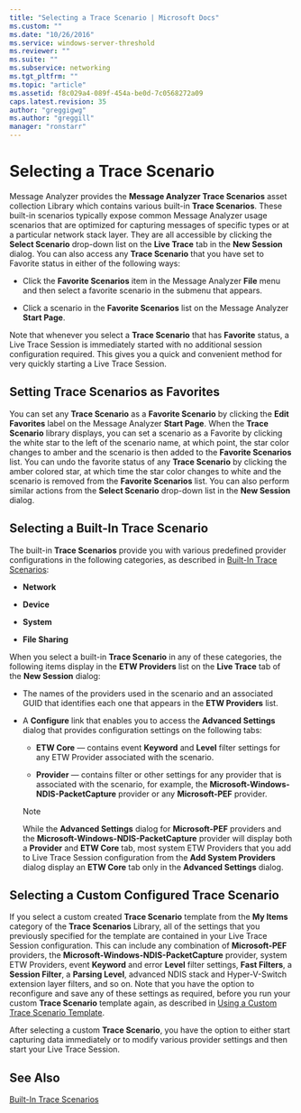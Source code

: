```yaml
---
title: "Selecting a Trace Scenario | Microsoft Docs"
ms.custom: ""
ms.date: "10/26/2016"
ms.service: windows-server-threshold
ms.reviewer: ""
ms.suite: ""
ms.subservice: networking
ms.tgt_pltfrm: ""
ms.topic: "article"
ms.assetid: f8c029a4-089f-454a-be0d-7c0568272a09
caps.latest.revision: 35
author: "greggigwg"
ms.author: "greggill"
manager: "ronstarr"
---
```


# Selecting a Trace Scenario

Message Analyzer provides the **Message Analyzer Trace Scenarios** asset collection Library which contains various built-in **Trace Scenarios**. These built-in scenarios typically expose common Message Analyzer usage scenarios that are optimized for capturing messages of specific types or at a particular network stack layer. They are all accessible by clicking the **Select Scenario** drop-down list on the **Live Trace** tab in the **New Session** dialog. You can also access any **Trace Scenario** that you have set to Favorite status in either of the following ways:  
  
-   Click the **Favorite Scenarios** item in the Message Analyzer **File** menu and then select a favorite scenario in the submenu that appears.  
  
-   Click a scenario in the **Favorite Scenarios** list on the Message Analyzer **Start Page**.  
  
Note that whenever you select a **Trace Scenario** that has **Favorite** status, a Live Trace Session is immediately started with no additional session configuration required. This gives you a quick and convenient method for very quickly starting a Live Trace Session.  
  
## Setting Trace Scenarios as Favorites  

 You can set any **Trace Scenario** as a **Favorite Scenario** by clicking the **Edit Favorites** label on the Message Analyzer **Start Page**. When the **Trace Scenario** library displays, you can set a scenario as a Favorite by clicking the white star to the left of the scenario name, at which point, the star color changes to amber and the scenario is then added to the **Favorite Scenarios** list. You can undo the favorite status of any **Trace Scenario** by clicking the amber colored star, at which time the star color changes to white and the scenario is removed from the **Favorite Scenarios** list. You can also perform similar actions from the **Select Scenario** drop-down list in the **New Session** dialog.  
  
## Selecting a Built-In Trace Scenario  

 The built-in **Trace Scenarios** provide you with various predefined provider configurations in the following categories, as described in [Built-In Trace Scenarios](built-in-trace-scenarios.md):  
  
-   **Network**  
  
-   **Device**  
  
-   **System**  
  
-   **File Sharing**  
  
When you select a built-in **Trace Scenario** in any of these categories, the following items display in the **ETW Providers** list on the **Live Trace** tab of the **New Session** dialog:  
  
-   The names of the providers used in the scenario and an associated GUID that identifies each one that appears in the **ETW Providers** list.  
  
-   A **Configure** link that enables you to access the **Advanced Settings** dialog that provides configuration settings on the following tabs:  
  
    -   **ETW Core** — contains event **Keyword** and **Level** filter settings for any ETW Provider associated with the scenario.  
  
    -   **Provider** — contains filter or other settings for any provider that is associated with the scenario, for example, the **Microsoft-Windows-NDIS-PacketCapture** provider or any **Microsoft-PEF** provider.  
  
    > [!NOTE]
    >  While the **Advanced Settings** dialog for **Microsoft-PEF** providers and the **Microsoft-Windows-NDIS-PacketCapture** provider will display both a **Provider** and **ETW Core** tab, most system ETW Providers that you add to Live Trace Session configuration from the **Add System Providers** dialog display an **ETW Core** tab only in the **Advanced Settings** dialog.  
  
## Selecting a Custom Configured Trace Scenario  

 If you select a custom created **Trace Scenario** template from the **My Items** category of the **Trace Scenarios** Library, all of the settings that you previously specified for the template are contained in your Live Trace Session configuration. This can include any combination of **Microsoft-PEF** providers, the **Microsoft-Windows-NDIS-PacketCapture** provider, system ETW Providers, event **Keyword** and error **Level** filter settings, **Fast Filters**, a **Session Filter**, a **Parsing Level**, advanced NDIS stack and Hyper-V-Switch extension layer filters, and so on. Note that you have the option to reconfigure and save any of these settings as required, before you run your custom **Trace Scenario** template again, as described in [Using a Custom Trace Scenario Template](using-a-custom-trace-scenario-template.md).  
  
 After selecting a custom **Trace Scenario**, you have the option to either start capturing data immediately or to modify various provider settings and then start your Live Trace Session.  
  
## See Also  

[Built-In Trace Scenarios](built-in-trace-scenarios.md)